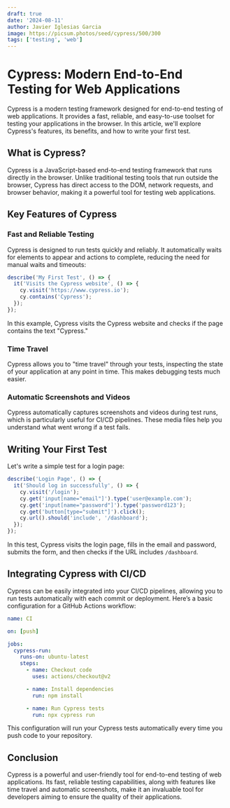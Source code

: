 ```yaml
---
draft: true
date: '2024-08-11'
author: Javier Iglesias Garcia
image: https://picsum.photos/seed/cypress/500/300
tags: ['testing', 'web']
---
```


# Cypress: Modern End-to-End Testing for Web Applications

Cypress is a modern testing framework designed for end-to-end testing of web applications. It provides a fast, reliable, and easy-to-use toolset for testing your applications in the browser. In this article, we'll explore Cypress's features, its benefits, and how to write your first test.

## What is Cypress?

Cypress is a JavaScript-based end-to-end testing framework that runs directly in the browser. Unlike traditional testing tools that run outside the browser, Cypress has direct access to the DOM, network requests, and browser behavior, making it a powerful tool for testing web applications.

## Key Features of Cypress

### Fast and Reliable Testing

Cypress is designed to run tests quickly and reliably. It automatically waits for elements to appear and actions to complete, reducing the need for manual waits and timeouts:

```javascript
describe('My First Test', () => {
  it('Visits the Cypress website', () => {
    cy.visit('https://www.cypress.io');
    cy.contains('Cypress');
  });
});
```

In this example, Cypress visits the Cypress website and checks if the page contains the text "Cypress."

### Time Travel

Cypress allows you to "time travel" through your tests, inspecting the state of your application at any point in time. This makes debugging tests much easier.

### Automatic Screenshots and Videos

Cypress automatically captures screenshots and videos during test runs, which is particularly useful for CI/CD pipelines. These media files help you understand what went wrong if a test fails.

## Writing Your First Test

Let's write a simple test for a login page:

```javascript
describe('Login Page', () => {
  it('Should log in successfully', () => {
    cy.visit('/login');
    cy.get('input[name="email"]').type('user@example.com');
    cy.get('input[name="password"]').type('password123');
    cy.get('button[type="submit"]').click();
    cy.url().should('include', '/dashboard');
  });
});
```

In this test, Cypress visits the login page, fills in the email and password, submits the form, and then checks if the URL includes `/dashboard`.

## Integrating Cypress with CI/CD

Cypress can be easily integrated into your CI/CD pipelines, allowing you to run tests automatically with each commit or deployment. Here’s a basic configuration for a GitHub Actions workflow:

```yaml
name: CI

on: [push]

jobs:
  cypress-run:
    runs-on: ubuntu-latest
    steps:
      - name: Checkout code
        uses: actions/checkout@v2

      - name: Install dependencies
        run: npm install

      - name: Run Cypress tests
        run: npx cypress run
```

This configuration will run your Cypress tests automatically every time you push code to your repository.

## Conclusion

Cypress is a powerful and user-friendly tool for end-to-end testing of web applications. Its fast, reliable testing capabilities, along with features like time travel and automatic screenshots, make it an invaluable tool for developers aiming to ensure the quality of their applications.
